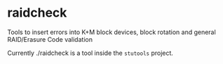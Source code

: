 # raidcheck
Tools to insert errors into K+M block devices, block rotation and general RAID/Erasure Code validation

Currently ./raidcheck is a tool inside the `stutools` project.


